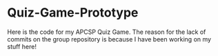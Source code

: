 # Quiz-Game-Prototype
Here is the code for my APCSP Quiz Game. The reason for the lack of commits on the group repository is because I have been working on my stuff here!